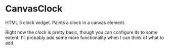 CanvasClock
===========

HTML 5 clock widget. Paints a clock in a canvas element.

Right now the clock is pretty basic, though you can configure its to some extent. I'll
probably add some more functionality when I can think of what to add.
